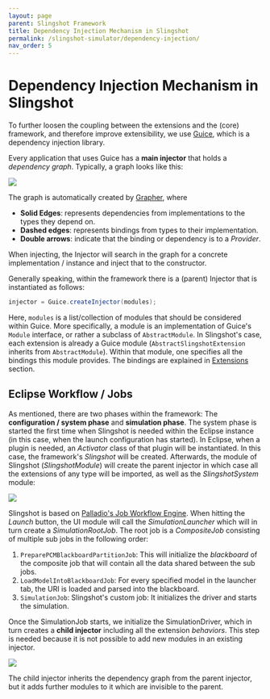 ```yaml
---
layout: page
parent: Slingshot Framework
title: Dependency Injection Mechanism in Slingshot
permalink: /slingshot-simulator/dependency-injection/
nav_order: 5
---
```

# Dependency Injection Mechanism in Slingshot
To further loosen the coupling between the extensions and the (core) framework, and therefore improve extensibility, we use [Guice](https://github.com/google/guice), which is a
dependency injection library. 

Every application that uses Guice has a **main injector** that holds a *dependency graph*. Typically, a graph looks like this: 

<img src="../../images/dependencygraph.svg">

The graph is automatically created by [Grapher](https://github.com/google/guice/wiki/Grapher), where

* **Solid Edges**: represents dependencies from implementations to the types they depend on.
* **Dashed edges**: represents bindings from types to their implementation.
* **Double arrows**: indicate that the binding or dependency is to a *Provider*.

When injecting, the Injector will search in the graph for a concrete implementation / instance and inject that to the constructor. 

Generally speaking, within the framework there is a (parent) Injector that is instantiated as follows:

```java
injector = Guice.createInjector(modules);
```

Here, `modules` is a list/collection of modules that should be considered within Guice. More specifically, a module is an implementation of Guice's `Module` interface, or rather a subclass of `AbstractModule`. In Slingshot's case, each extension is already a Guice module (`AbstractSlingshotExtension` inherits from `AbstractModule`). Within that module, one specifies all the bindings this module provides. The bindings are explained in [Extensions](../extensions/) section.

## Eclipse Workflow / Jobs
As mentioned, there are two phases within the framework: The **configuration / system phase** and **simulation phase**. The system phase is started the first time when Slingshot is needed within the Eclipse instance (in this case, when the launch configuration has started). In Eclipse, when a plugin is needed, an *Activator* class of that plugin will be instantiated. In this case, the framework's *Slingshot* will be created. Afterwards, the module of Slingshot (*SlingshotModule*) will create the parent injector in which case all the extensions of any type will be imported, as well as the *SlingshotSystem* module:

<img src="../../images/DI.svg">

Slingshot is based on [Palladio's Job Workflow Engine](https://sdq.kastel.kit.edu/wiki/Palladio_Workflow_Engine). When hitting the *Launch* button, the UI module will call the *SimulationLauncher* which will in turn create a *SimulationRootJob*. The root job is a *CompositeJob* consisting of multiple sub jobs in the following order:

1. `PreparePCMBlackboardPartitionJob`: This will initialize the *blackboard* of the composite job that will contain all the data shared between the sub jobs.
2. `LoadModelIntoBlackboardJob`: For every specified model in the launcher tab, the URI is loaded and parsed into the blackboard.
3. `SimulationJob`: Slingshot's custom job: It initializes the driver and starts the simulation.

Once the SimulationJob starts, we initialize the SimulationDriver, which in turn creates a **child injector** including all the extension *behaviors*. This step is needed because it is not possible to add new modules in an existing injector.

<img src="../../images/childinjector.svg">

The child injector inherits the dependency graph from the parent injector, but it adds further modules to it which are invisible to the parent.